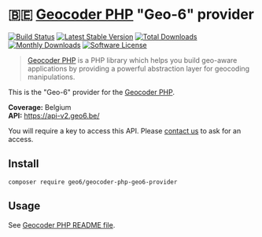 # :belgium: [Geocoder PHP](https://github.com/geocoder-php/Geocoder) "Geo-6" provider

[![Build Status](https://travis-ci.org/geo6/geocoder-php-geo6-provider.svg?branch=master)](https://travis-ci.org/geo6/geocoder-php-geo6-provider)
[![Latest Stable Version](https://poser.pugx.org/geo6/geocoder-php-geo6-provider/v/stable)](https://packagist.org/packages/geo6/geocoder-php-geo6-provider)
[![Total Downloads](https://poser.pugx.org/geo6/geocoder-php-geo6-provider/downloads)](https://packagist.org/packages/geo6/geocoder-php-geo6-provider)
[![Monthly Downloads](https://poser.pugx.org/geo6/geocoder-php-geo6-provider/d/monthly.png)](https://packagist.org/packages/geo6/geocoder-php-geo6-provider)
[![Software License](https://img.shields.io/badge/license-MIT-brightgreen.svg)](LICENSE)

> [Geocoder PHP](https://github.com/geocoder-php/Geocoder) is a PHP library which helps you build geo-aware applications by providing a powerful abstraction layer for geocoding manipulations.

This is the "Geo-6" provider for the [Geocoder PHP](https://github.com/geocoder-php/Geocoder).

**Coverage:** Belgium  
**API:** <https://api-v2.geo6.be/>

You will require a key to access this API. Please [contact us](https://geo6.be/contact.html) to ask for an access.

## Install

```shell
composer require geo6/geocoder-php-geo6-provider
```

## Usage

See [Geocoder PHP README file](https://github.com/geocoder-php/Geocoder/blob/master/README.md).

